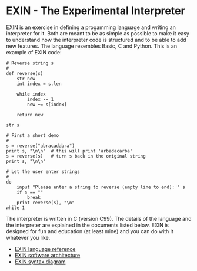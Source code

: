 # EXIN - The Experimental Interpreter

EXIN is an exercise in defining a progamming language and writing an interpreter for it. Both are meant to be as simple as possible to make it easy to understand how the interpreter code is structured and to be able to add new features. The language resembles Basic, C and Python. This is an example of EXIN code:
```
# Reverse string s
#
def reverse(s)
    str new
    int index = s.len

    while index
        index -= 1
        new += s[index]

    return new

str s

# First a short demo
#
s = reverse("abracadabra")
print s, "\n\n"  # this will print 'arbadacarba'
s = reverse(s)   # turn s back in the original string
print s, "\n\n"

# Let the user enter strings
#
do
    input "Please enter a string to reverse (empty line to end): " s
    if s == ""
        break
    print reverse(s), "\n"
while 1
```
The interpreter is written in C (version C99). The details of the language and the interpreter are explained in the documents listed below. EXIN is designed for fun and education (at least mine) and you can do with it whatever you like.

- [EXIN language reference](EXIN%20language%20reference.md)
- [EXIN software architecture](EXIN%20software%20architecture.md)
- [EXIN syntax diagram](EXIN%20syntax%20diagram.pdf)

